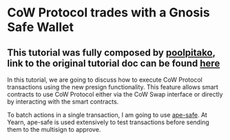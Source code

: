 # CoW Protocol trades with a Gnosis Safe Wallet

## This tutorial was fully composed by [poolpitako](https://twitter.com/poolpitako), link to the original tutorial doc can be found  [here](https://hackmd.io/@2jvugD4TTLaxyG3oLkPg-g/H14TQ1Omt)

In this tutorial, we are going to discuss how to execute CoW Protocol transactions using the new presign functionality. This feature allows smart contracts to use CoW Protocol either via the CoW Swap interface or directly by interacting with the smart contracts.

To batch actions in a single transaction, I am going to use [ape-safe](https://github.com/banteg/ape-safe). At Yearn, ape-safe is used extensively to test transactions before sending them to the multisign to approve.
